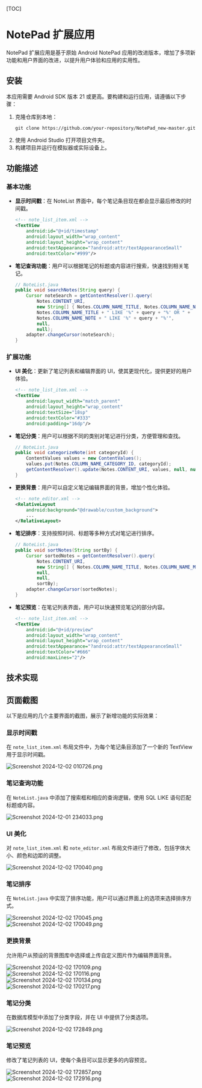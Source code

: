 [TOC]



# NotePad 扩展应用

NotePad 扩展应用是基于原始 Android NotePad 应用的改进版本，增加了多项新功能和用户界面的改进，以提升用户体验和应用的实用性。

## 安装

本应用需要 Android SDK 版本 21 或更高。要构建和运行应用，请遵循以下步骤：

1. 克隆仓库到本地：
   ```
   git clone https://github.com/your-repository/NotePad_new-master.git
   ```
2. 使用 Android Studio 打开项目文件夹。
3. 构建项目并运行在模拟器或实际设备上。

## 功能描述

### 基本功能

- **显示时间戳**：在 NoteList 界面中，每个笔记条目现在都会显示最后修改的时间戳。
   ```xml
   <!-- note_list_item.xml -->
   <TextView
       android:id="@+id/timestamp"
       android:layout_width="wrap_content"
       android:layout_height="wrap_content"
       android:textAppearance="?android:attr/textAppearanceSmall"
       android:textColor="#999"/>
   ```
- **笔记查询功能**：用户可以根据笔记的标题或内容进行搜索，快速找到相关笔记。
   ```java
   // NoteList.java
   public void searchNotes(String query) {
       Cursor noteSearch = getContentResolver().query(
           Notes.CONTENT_URI,
           new String[] { Notes.COLUMN_NAME_TITLE, Notes.COLUMN_NAME_NOTE },
           Notes.COLUMN_NAME_TITLE + " LIKE '%" + query + "%' OR " +
           Notes.COLUMN_NAME_NOTE + " LIKE '%" + query + "%'",
           null,
           null);
       adapter.changeCursor(noteSearch);
   }
   ```

### 扩展功能

- **UI 美化**：更新了笔记列表和编辑界面的 UI，使其更现代化，提供更好的用户体验。
   ```xml
   <!-- note_list_item.xml -->
   <TextView
       android:layout_width="match_parent"
       android:layout_height="wrap_content"
       android:textSize="18sp"
       android:textColor="#333"
       android:padding="16dp"/>
   ```
- **笔记分类**：用户可以根据不同的类别对笔记进行分类，方便管理和查找。
   ```java
   // NoteList.java
   public void categorizeNote(int categoryId) {
       ContentValues values = new ContentValues();
       values.put(Notes.COLUMN_NAME_CATEGORY_ID, categoryId);
       getContentResolver().update(Notes.CONTENT_URI, values, null, null);
   }
   ```
- **更换背景**：用户可以自定义笔记编辑界面的背景，增加个性化体验。
   ```xml
   <!-- note_editor.xml -->
   <RelativeLayout
       android:background="@drawable/custom_background">
       ...
   </RelativeLayout>
   ```
- **笔记排序**：支持按照时间、标题等多种方式对笔记进行排序。
   ```java
   // NoteList.java
   public void sortNotes(String sortBy) {
       Cursor sortedNotes = getContentResolver().query(
           Notes.CONTENT_URI,
           new String[] { Notes.COLUMN_NAME_TITLE, Notes.COLUMN_NAME_MODIFICATION_DATE },
           null,
           null,
           sortBy);
       adapter.changeCursor(sortedNotes);
   }
   ```
- **笔记预览**：在笔记列表界面，用户可以快速预览笔记的部分内容。
   ```xml
   <!-- note_list_item.xml -->
   <TextView
       android:id="@+id/preview"
       android:layout_width="wrap_content"
       android:layout_height="wrap_content"
       android:textAppearance="?android:attr/textAppearanceSmall"
       android:textColor="#666"
       android:maxLines="2"/>
   ```

## 技术实现

## 页面截图

以下是应用的几个主要界面的截图，展示了新增功能的实际效果：

### 显示时间戳

在 `note_list_item.xml` 布局文件中，为每个笔记条目添加了一个新的 TextView 用于显示时间戳。

![Screenshot 2024-12-02 010726.png](Screenshot%202024-12-02%20010726.png)

### 笔记查询功能

在 `NoteList.java` 中添加了搜索框和相应的查询逻辑，使用 SQL LIKE 语句匹配标题或内容。

![Screenshot 2024-12-01 234033.png](Screenshot%202024-12-01%20234033.png)

### UI 美化

对 `note_list_item.xml` 和 `note_editor.xml` 布局文件进行了修改，包括字体大小、颜色和边距的调整。

![Screenshot 2024-12-02 170040.png](Screenshot%202024-12-02%20170040.png)

### 笔记排序

在 `NoteList.java` 中实现了排序功能，用户可以通过界面上的选项来选择排序方式。

![Screenshot 2024-12-02 170045.png](Screenshot%202024-12-02%20170045.png)
![Screenshot 2024-12-02 170049.png](Screenshot%202024-12-02%20170049.png)

### 更换背景

允许用户从预设的背景图库中选择或上传自定义图片作为编辑界面背景。

![Screenshot 2024-12-02 170109.png](Screenshot%202024-12-02%20170109.png)
![Screenshot 2024-12-02 170116.png](Screenshot%202024-12-02%20170116.png)
![Screenshot 2024-12-02 170134.png](Screenshot%202024-12-02%20170134.png)
![Screenshot 2024-12-02 170217.png](Screenshot%202024-12-02%20170217.png)

### 笔记分类
在数据库模型中添加了分类字段，并在 UI 中提供了分类选项。

![Screenshot 2024-12-02 172849.png](Screenshot%202024-12-02%20172849.png)

### 笔记预览
修改了笔记列表的 UI，使每个条目可以显示更多的内容预览。

![Screenshot 2024-12-02 172857.png](Screenshot%202024-12-02%20172857.png)
![Screenshot 2024-12-02 172916.png](Screenshot%202024-12-02%20172916.png)

